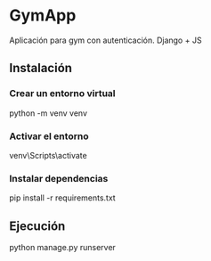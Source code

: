 # GymApp
Aplicación para gym con autenticación. Django + JS

## Instalación
### Crear un entorno virtual
python -m venv venv
### Activar el entorno
venv\Scripts\activate
### Instalar dependencias
pip install -r requirements.txt

## Ejecución
python manage.py runserver
